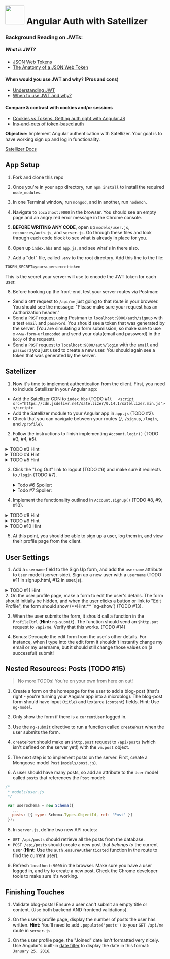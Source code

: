 # <img src="https://cloud.githubusercontent.com/assets/7833470/10899314/63829980-8188-11e5-8cdd-4ded5bcb6e36.png" height="60"> Angular Auth with Satellizer

### Background Reading on JWTs:
##### What is JWT?
 * <a href="http://jwt.io" target="_blank">JSON Web Tokens</a>
 * <a href="https://scotch.io/tutorials/the-anatomy-of-a-json-web-token" target="_blank">The Anatomy of a JSON Web Token</a>

#### When would you use JWT and why? (Pros and cons)
 * <a href="https://developer.atlassian.com/static/connect/docs/latest/concepts/understanding-jwt.html" target="_blank">Understanding JWT</a>
 * <a href="https://auth0.com/blog/2015/10/07/refresh-tokens-what-are-they-and-when-to-use-them/" target="_blank">When to use JWT and why?</a>

#### Compare & contrast with cookies and/or sessions
 * <a href="https://auth0.com/blog/2014/01/07/angularjs-authentication-with-cookies-vs-token" target="_blank">Cookies vs Tokens. Getting auth right with Angular.JS</a>
 * <a href="https://scotch.io/tutorials/the-ins-and-outs-of-token-based-authentication" target="_blank">Ins-and-outs of token-based auth</a>

**Objective:** Implement Angular authentication with Satellizer. Your goal is to have working sign up and log in functionality.

 <a href="https://github.com/sahat/satellizer#authloginuser-options" target="_blank">Satellizer Docs</a>

## App Setup

1. Fork and clone this repo

2. Once you're in your app directory, run `npm install` to install the required `node_modules`.

3. In one Terminal window, run `mongod`, and in another, run `nodemon`.

4. Navigate to `localhost:9000` in the browser. You should see an empty page and an angry red error message in the Chrome console.

5. **BEFORE WRITING ANY CODE**, open up `models/user.js`, `resources/auth.js`, and `server.js`. Go through these files and look through each code block to see what is already in place for you.

6. Open up `index.hbs` and `app.js`, and see what's in there also.

7. Add a "dot" file, called **`.env`** to the root directory. Add this line to the file:

  ```
  TOKEN_SECRET=yoursupersecrettoken
  ```

  This is the secret your server will use to encode the JWT token for each user.

8. Before hooking up the front-end, test your server routes via Postman:
  * Send a `GET` request to `/api/me` just going to that route in your browser. You should see the message: "Please make sure your request has an Authorization header."
  * Send a `POST` request using Postman to `localhost:9000/auth/signup` with a test `email` and `password`. You should see a token that was generated by the server. (You are simulating a form submission, so make sure to use `x-www-form-urlencoded` and send your data(email and password) in the `body` of the request).
  * Send a `POST` request to `localhost:9000/auth/login` with the `email` and `password` you just used to create a new user. You should again see a token that was generated by the server.

## Satellizer

1. Now it's time to implement authentication from the client. First, you need to include Satellizer in your Angular app:
  * Add the Satellizer CDN to `index.hbs` (TODO #1).
  ```   <script src="https://cdn.jsdelivr.net/satellizer/0.14.1/satellizer.min.js"></script> ```
  * Add the Satellizer module to your Angular app in `app.js` (TODO #2).
  * Check that you can navigate between your routes (`/`, `/signup`, `/login`, and `/profile`).

2. Follow the instructions to finish implementing `Account.login()` (TODO #3, #4, #5).


<details><summary>TODO #3 Hint</summary>
``` js
$auth.setToken(response.data.token) 
```
</details>


<details><summary>TODO #4 Hint</summary>
``` js
vm.new_user = {}
```
</details>

<details><summary>TODO #5 Hint</summary>

inject $location into your controller
```js
$location.path('/profile') 
```
</details>

3. Click the "Log Out" link to logout (TODO #6) and make sure it redirects to `/login` (TODO #7).

    <details><summary>Todo #6 Spoiler:</summary>
    ```js
    return (
        $auth
          .logout() // delete token
          .then(function() {
            $auth.removeToken();
            self.user = null;
          })
    )
    ```  
    </details>

    <details><summary>Todo #7 Spoiler:</summary>
    add $location into this controller also

    ```js
        $location.path('/login')
    ```  
    </details>

4. Implement the functionality outlined in `Account.signup()` (TODO #8, #9, #10).

<details><summary>TODO #8 Hint</summary>

inject $location into your controller
```js     
return (
      $auth
        .signup(userData)
        .then(function(response) {
        // Redirect user here to login page or perhaps some other intermediate page
        // that requires email address verification before any other part of the site can be accessed.
          $auth.setToken(response.data.token);
        })
      .catch(function(response) {
        console.log("handling errors?", response);
        })

      );
 ```
</details>

<details><summary>TODO #9 Hint</summary>

inject $location into your controller
```js
vm.new_user = {}
```

</details>


<details><summary>TODO #10 Hint</summary>
inject $location into your controller
```js
$location.path('/profile') 
```
</details>

5. At this point, you should be able to sign up a user, log them in, and view their profile page from the client.

## User Settings

1. Add a `username` field to the Sign Up form, and add the `username` attribute to `User` model (server-side). Sign up a new user with a `username` (TODO #11 in signup.html, #12 in user.js).
<details><summary>TODO #11 Hint</summary>
```
<div class="form-group">
    <input type="text" ng-model="sc.new_user.username" class="form-control" placeholder="Username">
  </div>
 ```
</details>
2. On the user profile page, make a form to edit the user's details. The form should initially be hidden, and when the user clicks a button or link to "Edit Profile", the form should show (**Hint:** `ng-show`) (TODO #13).

3. When the user submits the form, it should call a function in the `ProfileCtrl` (**Hint:** `ng-submit`). The function should send an `$http.put` request to `/api/me`. Verify that this works. (TODO #14)

4. Bonus: Decouple the edit form from the user's other details. For instance, when I type into the edit form it shouldn't instantly change my email or my username, but it should still change those values on (a successful) submit!

## Nested Resources: Posts (TODO #15)
> No more TODOs! You're on your own from here on out!


1. Create a form on the homepage for the user to add a blog-post (that's right - you're turning your Angular app into a microblog). The blog-post form should have input (`title`) and textarea (`content`) fields. Hint: Use `ng-model`.

3. Only show the form if there is a `currentUser` logged in.

4. Use the `ng-submit` directive to run a function called `createPost` when the user submits the form.

5. `createPost` should make an `$http.post` request to `/api/posts` (which isn't defined on the server yet!) with the `vm.post` object.

6. The next step is to implement posts on the server. First, create a Mongoose model `Post` (`models/post.js`).

7. A user should have many posts, so add an attribute to the `User` model called `posts` that references the `Post` model:

  ```js
  /*
   * models/user.js
   */

   var userSchema = new Schema({
     ...
     posts: [{ type: Schema.Types.ObjectId, ref: 'Post' }]
   });
  ```

8. In `server.js`, define two new API routes:
  * `GET /api/posts` should retrieve all the posts from the database.
  * `POST /api/posts` should create a new post that *belongs to* the current user (**Hint:** Use the `auth.ensureAuthenticated` function in the route to find the current user).

9. Refresh `localhost:9000` in the browser. Make sure you have a user logged in, and try to create a new post. Check the Chrome developer tools to make sure it's working.

## Finishing Touches

1. Validate blog-posts! Ensure a user can't submit an empty title or content. (Use both backend AND frontend validations).

2. On the user's profile page, display the number of posts the user has written. **Hint:** You'll need to add `.populate('posts')` to your `GET /api/me` route in `server.js`.

3. On the user profile page, the "Joined" date isn't formatted very nicely. Use Angular's built-in <a href="https://docs.angularjs.org/api/ng/filter/date" target="_blank">date filter</a> to display the date in this format: `January 25, 2016`.
